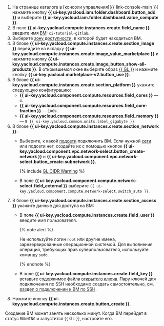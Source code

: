 1. На странице каталога в [консоли управления]({{ link-console-main }}) нажмите кнопку **{{ ui-key.yacloud.iam.folder.dashboard.button_add }}** и выберите **{{ ui-key.yacloud.iam.folder.dashboard.value_compute }}**.
1. В поле **{{ ui-key.yacloud.compute.instances.create.field_name }}** введите имя [ВМ](../../compute/concepts/vm.md): `ci-tutorial-gitlab`.
1. Выберите [зону доступности](../../overview/concepts/geo-scope.md), в которой будет находиться ВМ.
1. В блоке **{{ ui-key.yacloud.compute.instances.create.section_image }}** перейдите на вкладку **{{ ui-key.yacloud.compute.instances.create.image_value_marketplace }}** и нажмите кнопку **{{ ui-key.yacloud.compute.instances.create.image_button_show-all-products }}**. В открывшемся окне выберите образ [{{ GL }}](/marketplace/products/yc/gitlab) и нажмите кнопку **{{ ui-key.yacloud.marketplace-v2.button_use }}**.
1. В блоке **{{ ui-key.yacloud.compute.instances.create.section_platform }}** укажите следующую конфигурацию:
   * **{{ ui-key.yacloud.component.compute.resources.field_cores }}** — `4`.
   * **{{ ui-key.yacloud.component.compute.resources.field_core-fraction }}** — `100%`.
   * **{{ ui-key.yacloud.component.compute.resources.field_memory }}** — `8 {{ ui-key.yacloud.common.units.label_gigabyte }}`.
1. В блоке **{{ ui-key.yacloud.compute.instances.create.section_network }}**:
   * Выберите, к какой [подсети](../../vpc/concepts/network.md#subnet) подключить ВМ. Если нужной [сети](../../vpc/concepts/network.md#network) или подсети нет, создайте их с помощью кнопок **{{ ui-key.yacloud.component.vpc.network-select.button_create-network }}** и **{{ ui-key.yacloud.component.vpc.network-select.button_create-subnetwork }}**.

     {% include [GL CIDR Warning](../../_includes/managed-gitlab/cidr-note.md) %}

   * В поле **{{ ui-key.yacloud.component.compute.network-select.field_external }}** выберите `{{ ui-key.yacloud.component.compute.network-select.switch_auto }}`.
1. В блоке **{{ ui-key.yacloud.compute.instances.create.section_access }}** укажите данные для доступа на ВМ:
    * В поле **{{ ui-key.yacloud.compute.instances.create.field_user }}** введите имя пользователя.

      {% note alert %}

      Не используйте логин `root` или другие имена, зарезервированные операционной системой. Для выполнения операций, требующих прав суперпользователя, используйте команду `sudo`.

      {% endnote %}

    * В поле **{{ ui-key.yacloud.compute.instances.create.field_key }}** вставьте содержимое файла [открытого ключа](../../compute/operations/vm-connect/ssh.md#creating-ssh-keys). Пару ключей для подключения по SSH необходимо создать самостоятельно, см. [раздел о подключении к ВМ по SSH](../../compute/operations/vm-connect/ssh.md).
1. Нажмите кнопку **{{ ui-key.yacloud.compute.instances.create.button_create }}**.

Создание ВМ может занять несколько минут. Когда ВМ перейдет в статус `RUNNING` и запустится {{ GL }}, настройте его.